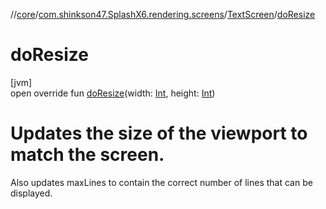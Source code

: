 //[core](../../../index.md)/[com.shinkson47.SplashX6.rendering.screens](../index.md)/[TextScreen](index.md)/[doResize](do-resize.md)

# doResize

[jvm]\
open override fun [doResize](do-resize.md)(width: [Int](https://kotlinlang.org/api/latest/jvm/stdlib/kotlin/-int/index.html), height: [Int](https://kotlinlang.org/api/latest/jvm/stdlib/kotlin/-int/index.html))

# Updates the size of the viewport to match the screen.

Also updates maxLines to contain the correct number of lines that can be displayed.
